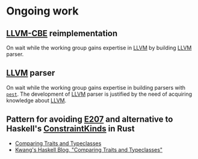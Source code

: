 # Ongoing work

## [LLVM-CBE] reimplementation

On wait while the working group gains expertise in [LLVM] by building [LLVM] parser.

## [LLVM] parser

On wait while the working group gains expertise in building parsers with [`pest`]. The development of [LLVM] parser is justified by the need of acquiring knowledge about [LLVM].

<!-- The need for LLVM experise must be supported with a link to the list of desired competencies -->

## Pattern for avoiding [E207] and alternative to Haskell's [ConstraintKinds][Kwang's Haskell Blog, "Comparing Traits and Typeclasses"] in Rust

* [Comparing Traits and Typeclasses]
* [Kwang's Haskell Blog, "Comparing Traits and Typeclasses"]

[`latex_parser`]: https://github.com/JohnScience/latex_parser
[`pest`]: https://crates.io/crates/pest
[LLVM]: https://llvm.org/docs/LangRef.html#abstract
[LLVM-CBE]: https://github.com/JuliaComputingOSS/llvm-cbe
[E207]: https://doc.rust-lang.org/error-index.html#E0207
[Comparing Traits and Typeclasses]: https://terbium.io/2021/02/traits-typeclasses/
[Kwang's Haskell Blog, "Comparing Traits and Typeclasses"]: https://kseo.github.io/posts/2017-01-13-constraint-kinds.html
